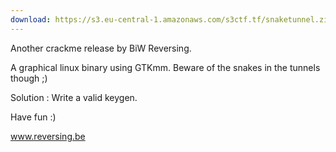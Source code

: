 ```yaml
---
download: https://s3.eu-central-1.amazonaws.com/s3ctf.tf/snaketunnel.zip
---
```

Another crackme release by BiW Reversing.

A graphical linux binary using GTKmm.
Beware of the snakes in the tunnels though ;)

Solution : Write a valid keygen.

Have fun :)


www.reversing.be
